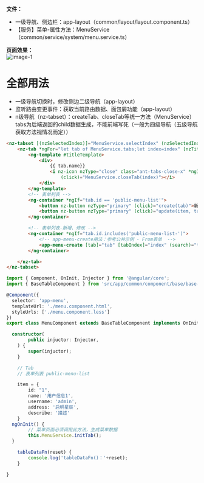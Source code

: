 **文件：**
- 一级导航、侧边栏：app-layout（common/layout/layout.component.ts）
- 【服务】菜单-属性方法：MenuService（common/service/system/menu.service.ts）

**页面效果：**  
![image-1](assets/md/imgs/menu.png)

# 全部用法
- 一级导航切换时，修改侧边二级导航（app-layout）
- 监听路由变更事件：获取当前路由数据、面包屑功能（app-layout）
- n级导航（nz-tabset）：createTab、closeTab等统一方法（MenuService）
  tabs为后端返回的child数据生成，不能前端写死（一般为四级导航（五级导航获取方法视情况而定））

```html
<nz-tabset [(nzSelectedIndex)]="MenuService.selectIndex" (nzSelectedIndexChange)="MenuService.selectTab($event)">
	<nz-tab *ngFor="let tab of MenuService.tabs;let index=index" [nzTitle]="titleTemplate">
		<ng-template #titleTemplate>
			<div>
				{{ tab.name}}
				<i nz-icon nzType="close" class="ant-tabs-close-x" *ngIf="tab.closeable"
					(click)="MenuService.closeTab(index)"></i>
			</div>
		</ng-template>
		<!-- 表单列表 -->
		<ng-container *ngIf="tab.id == 'public-menu-list'">
			<button nz-button nzType="primary" (click)="create(tab)">新增</button>
			<button nz-button nzType="primary" (click)="update(item, tab)">修改</button>
		</ng-container>

		<!-- 表单列表-新增、修改 -->
		<ng-container *ngIf="tab.id.includes('public-menu-list-')">
			<!-- app-menu-create用法：参考公共示例 - From表单  -->
			<app-menu-create [tab]="tab" [tabIndex]="index" (search)="tableDataFn($event)"></app-menu-create>
		</ng-container>

	</nz-tab>
</nz-tabset>
```  

```typescript
import { Component, OnInit, Injector } from '@angular/core';
import { BaseTableComponent } from 'src/app/common/component/base/base-table.component';

@Component({
  selector: 'app-menu',
  templateUrl: './menu.component.html',
  styleUrls: ['./menu.component.less']
})
export class MenuComponent extends BaseTableComponent implements OnInit {

  constructor(
		public injuctor: Injector,
	) { 
		super(injuctor);
	}

	// Tab
	// 表单列表 public-menu-list

	item = {
		id: "1",
		name: '用户信息1',
		username: 'admin',
		address: '启明星辰',
		describe: '描述'
	}
  ngOnInit() {
		// 菜单页面必须调用此方法，生成菜单数据
		this.MenuService.initTab();
  }

	tableDataFn(reset) {
		console.log('tableDataFn()：'+reset);
	}

}

```